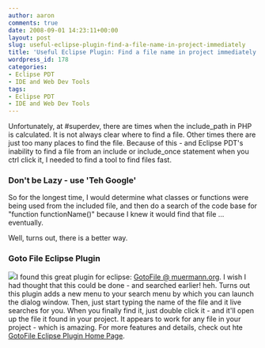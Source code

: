 ```yaml
---
author: aaron
comments: true
date: 2008-09-01 14:23:11+00:00
layout: post
slug: useful-eclipse-plugin-find-a-file-name-in-project-immediately
title: 'Useful Eclipse Plugin: Find a file name in project immediately'
wordpress_id: 178
categories:
- Eclipse PDT
- IDE and Web Dev Tools
tags:
- Eclipse PDT
- IDE and Web Dev Tools
---
```


Unfortunately, at #superdev, there are times when the include_path in PHP is calculated.  It is not always clear where to find a file.  Other times there are just too many places to find the file.  Because of this - and Eclipse PDT's inability to find a file from an include or include_once statement when you ctrl click it, I needed to find a tool to find files fast.



### Don't be Lazy - use 'Teh Google'


So for the longest time, I would determine what classes or functions were being used from the included file, and then do a search of the code base for "function functionName()" because I knew it would find that file ... eventually.

Well, turns out, there is a better way.



### Goto File Eclipse Plugin


[![](http://aaronsaray.com/blog/wp-content/uploads/2008/08/screenshot-300x177.jpg)](http://aaronsaray.com/blog/wp-content/uploads/2008/08/screenshot.jpg)I found this great plugin for eclipse: [GotoFile @ muermann.org](http://muermann.org/gotofile/).  I wish I had thought that this could be done - and searched earlier! heh.  Turns out this plugin adds a new menu to your search menu by which you can launch the dialog window.  Then, just start typing the name of the file and it live searches for you.  When you finally find it, just double click it - and it'll open up the file it found in your project.  It appears to work for any file in your project - which is amazing.  For more features and details, check out hte [GotoFile Eclipse Plugin Home Page](http://muermann.org/gotofile/).
